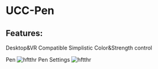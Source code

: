# UCC-Pen
 
## Features:
Desktop&VR Compatible
Simplistic
Color&Strength control

Pen
![hftthr](https://milchzocker.eu/nextcloud/index.php/apps/files_sharing/publicpreview/e4WSre2M5RmoaCq?x=1912&y=605&a=true&file=UCC%2520Pen.PNG&scalingup=0)
Pen Settings
![hftthr](https://milchzocker.eu/nextcloud/index.php/apps/files_sharing/publicpreview/sk4CpA6rNd9T4e9?x=1912&y=605&a=true&file=UCC%2520Pen%2520Settings.PNG&scalingup=0)
